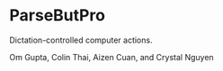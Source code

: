 # ParseButPro

Dictation-controlled computer actions.

Om Gupta, Colin Thai, Aizen Cuan, and Crystal Nguyen